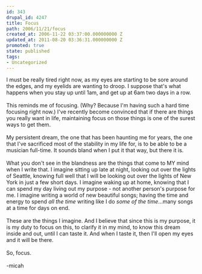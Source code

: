 ```yaml
---
id: 343
drupal_id: 4247
title: Focus
path: 2006/11/21/focus
created_at: 2006-11-22 03:37:00.000000000 Z
updated_at: 2011-08-20 03:36:31.000000000 Z
promoted: true
state: published
tags:
- Uncategorized
---
```

I must be really tired right now, as my eyes are starting to be sore around the edges, and my eyelids are wanting to droop. I suppose that's what happens when you stay up until 1am, and get up at 6am two days in a row.<br /><br />This reminds me of focusing. (Why? Because I'm having such a hard time focusing right now.) I've recently become convinced that if there are things you really want in life, maintaining focus on those things is one of the surest ways to get them.<br /><br />My persistent dream, the one that has been haunting me for years, the one that I've sacrificed most of the stability in my life for, is to be able to be a musician full-time. It sounds bland when I put it that way, but there it is.<br /><br />What you don't see in the blandness are the things that come to MY mind when I write that. I imagine sitting up late at night, looking out over the lights of Seattle, knowing full well that I will be looking out over the lights of New York in just a few short days. I imagine waking up at home, knowing that I can spend my day living out my purpose - not another person's purpose for me. I imagine writing a world of new beautiful songs; having the time and energy to spend <span style="font-style:italic;">all the time</span> writing like I do <span style="font-style:italic;">some of the time</span>...many songs at a time for days on end.<br /><br />These are the things I imagine. And I believe that since this is my purpose, it is my duty to focus on this, to clarify it in my mind, to know this dream inside and out, until I can taste it. And when I taste it, then I'll open my eyes and it will be there.<br /><br />So, focus.<br /><br />-micah
